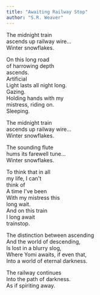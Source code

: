 ```yaml
---
title: "Awaiting Railway Stop"
author: "S.R. Weaver"
---
```

The midnight train<br />
ascends up railway wire...<br />
Winter snowflakes.

On this long road<br />
of harrowing depth<br />
ascends.<br />
Artificial<br />
Light lasts all night long.<br />
Gazing.<br />
Holding hands with my<br />
mistress, riding on.<br />
Sleeping.

The midnight train<br />
ascends up railway wire...<br />
Winter snowflakes.

The sounding flute<br />
hums its farewell tune...<br />
Winter snowflakes.

To think that in all<br />
my life, I can't<br />
think of<br />
A time I've been<br />
With my mistress this<br />
long wait.<br />
And on this train<br />
I long await<br />
trainstop.

The distinction between ascending<br />
And the world of descending,<br />
Is lost in a blurry slog,<br />
Where Yomi awaits, if even that,<br />
Into a world of eternal darkness.

The railway continues<br />
Into the path of darkness.<br />
As if spiriting away.
